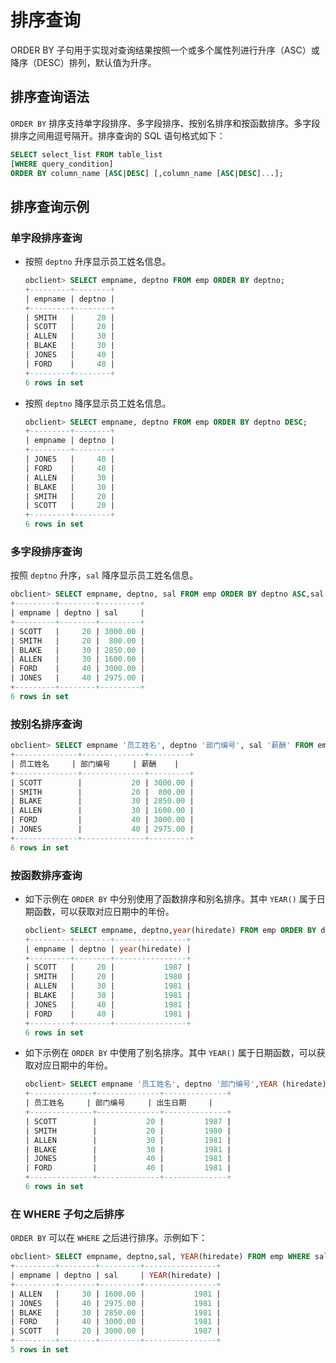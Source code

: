 排序查询
=========================

ORDER BY 子句用于实现对查询结果按照一个或多个属性列进行升序（ASC）或降序（DESC）排列，默认值为升序。

排序查询语法
---------------------------

`ORDER BY` 排序支持单字段排序、多字段排序、按别名排序和按函数排序。多字段排序之间用逗号隔开。排序查询的 SQL 语句格式如下：

```sql
SELECT select_list FROM table_list 
[WHERE query_condition] 
ORDER BY column_name [ASC|DESC] [,column_name [ASC|DESC]...];
```

排序查询示例
---------------------------

### 单字段排序查询

* 按照 `deptno` 升序显示员工姓名信息。

  ```sql
  obclient> SELECT empname, deptno FROM emp ORDER BY deptno;
  +---------+--------+
  | empname | deptno |
  +---------+--------+
  | SMITH   |     20 |
  | SCOTT   |     20 |
  | ALLEN   |     30 |
  | BLAKE   |     30 |
  | JONES   |     40 |
  | FORD    |     40 |
  +---------+--------+
  6 rows in set
  ```

* 按照 `deptno` 降序显示员工姓名信息。

  ```sql
  obclient> SELECT empname, deptno FROM emp ORDER BY deptno DESC;
  +---------+--------+
  | empname | deptno |
  +---------+--------+
  | JONES   |     40 |
  | FORD    |     40 |
  | ALLEN   |     30 |
  | BLAKE   |     30 |
  | SMITH   |     20 |
  | SCOTT   |     20 |
  +---------+--------+
  6 rows in set
  ```

### 多字段排序查询

按照 `deptno` 升序，`sal` 降序显示员工姓名信息。

```sql
obclient> SELECT empname, deptno, sal FROM emp ORDER BY deptno ASC,sal DESC;
+---------+--------+---------+
| empname | deptno | sal     |
+---------+--------+---------+
| SCOTT   |     20 | 3000.00 |
| SMITH   |     20 |  800.00 |
| BLAKE   |     30 | 2850.00 |
| ALLEN   |     30 | 1600.00 |
| FORD    |     40 | 3000.00 |
| JONES   |     40 | 2975.00 |
+---------+--------+---------+
6 rows in set
```

### 按别名排序查询

```sql
obclient> SELECT empname '员工姓名', deptno '部门编号', sal '薪酬' FROM emp ORDER BY 部门编号 ASC,薪酬 DESC;
+--------------+--------------+---------+
| 员工姓名     | 部门编号     | 薪酬    |
+--------------+--------------+---------+
| SCOTT        |           20 | 3000.00 |
| SMITH        |           20 |  800.00 |
| BLAKE        |           30 | 2850.00 |
| ALLEN        |           30 | 1600.00 |
| FORD         |           40 | 3000.00 |
| JONES        |           40 | 2975.00 |
+--------------+--------------+---------+
6 rows in set
```

### 按函数排序查询

* 如下示例在 `ORDER BY` 中分别使用了函数排序和别名排序。其中 `YEAR()` 属于日期函数，可以获取对应日期中的年份。

  ```sql
  obclient> SELECT empname, deptno,year(hiredate) FROM emp ORDER BY deptno ASC,YEAR(hiredate) DESC;
  +---------+--------+----------------+
  | empname | deptno | year(hiredate) |
  +---------+--------+----------------+
  | SCOTT   |     20 |           1987 |
  | SMITH   |     20 |           1980 |
  | ALLEN   |     30 |           1981 |
  | BLAKE   |     30 |           1981 |
  | JONES   |     40 |           1981 |
  | FORD    |     40 |           1981 |
  +---------+--------+----------------+
  6 rows in set
  ```

* 如下示例在 `ORDER BY` 中使用了别名排序。其中 `YEAR()` 属于日期函数，可以获取对应日期中的年份。

  ```sql
  obclient> SELECT empname '员工姓名', deptno '部门编号',YEAR (hiredate) '出生日期' FROM emp ORDER BY deptno ASC,出生日期 DESC;
  +--------------+--------------+--------------+
  | 员工姓名     | 部门编号     | 出生日期     |
  +--------------+--------------+--------------+
  | SCOTT        |           20 |         1987 |
  | SMITH        |           20 |         1980 |
  | ALLEN        |           30 |         1981 |
  | BLAKE        |           30 |         1981 |
  | JONES        |           40 |         1981 |
  | FORD         |           40 |         1981 |
  +--------------+--------------+--------------+
  6 rows in set
  ```

### 在 WHERE 子句之后排序

`ORDER BY` 可以在 `WHERE` 之后进行排序。示例如下：

```sql
obclient> SELECT empname, deptno,sal, YEAR(hiredate) FROM emp WHERE sal>=1000 ORDER BY YEAR(hiredate);
+---------+--------+---------+----------------+
| empname | deptno | sal     | YEAR(hiredate) |
+---------+--------+---------+----------------+
| ALLEN   |     30 | 1600.00 |           1981 |
| JONES   |     40 | 2975.00 |           1981 |
| BLAKE   |     30 | 2850.00 |           1981 |
| FORD    |     40 | 3000.00 |           1981 |
| SCOTT   |     20 | 3000.00 |           1987 |
+---------+--------+---------+----------------+
5 rows in set
```
